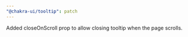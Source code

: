```yaml
---
"@chakra-ui/tooltip": patch
---
```


Added closeOnScroll prop to allow closing tooltip when the page scrolls.
